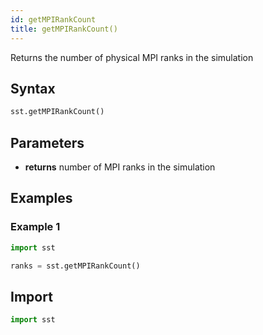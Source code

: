 ```yaml
---
id: getMPIRankCount
title: getMPIRankCount()
---
```


<!---
SAND2022-6843 O
Source: sst-documentation/manuals/python
--->

Returns the number of physical MPI ranks in the simulation 

## Syntax
```python
sst.getMPIRankCount()
```

## Parameters
* **returns** number of MPI ranks in the simulation 

## Examples

### Example 1
```python
import sst

ranks = sst.getMPIRankCount()
```

## Import
```python
import sst
```